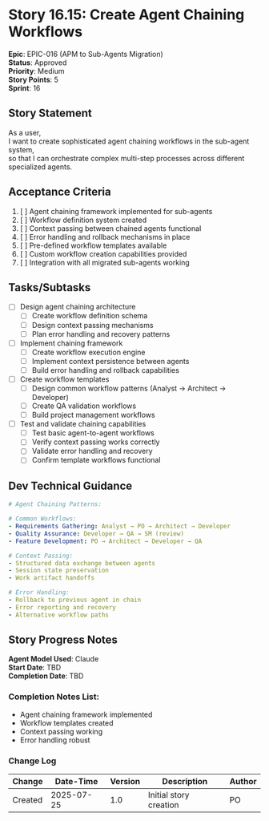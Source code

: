 # Story 16.15: Create Agent Chaining Workflows

**Epic**: EPIC-016 (APM to Sub-Agents Migration)  
**Status**: Approved  
**Priority**: Medium  
**Story Points**: 5  
**Sprint**: 16  

## Story Statement

As a user,  
I want to create sophisticated agent chaining workflows in the sub-agent system,  
so that I can orchestrate complex multi-step processes across different specialized agents.

## Acceptance Criteria

1. [ ] Agent chaining framework implemented for sub-agents
2. [ ] Workflow definition system created
3. [ ] Context passing between chained agents functional
4. [ ] Error handling and rollback mechanisms in place
5. [ ] Pre-defined workflow templates available
6. [ ] Custom workflow creation capabilities provided
7. [ ] Integration with all migrated sub-agents working

## Tasks/Subtasks

- [ ] Design agent chaining architecture
  - [ ] Create workflow definition schema
  - [ ] Design context passing mechanisms
  - [ ] Plan error handling and recovery patterns
  
- [ ] Implement chaining framework
  - [ ] Create workflow execution engine
  - [ ] Implement context persistence between agents
  - [ ] Build error handling and rollback capabilities
  
- [ ] Create workflow templates
  - [ ] Design common workflow patterns (Analyst → Architect → Developer)
  - [ ] Create QA validation workflows
  - [ ] Build project management workflows
  
- [ ] Test and validate chaining capabilities
  - [ ] Test basic agent-to-agent workflows
  - [ ] Verify context passing works correctly
  - [ ] Validate error handling and recovery
  - [ ] Confirm template workflows functional

## Dev Technical Guidance

```yaml
# Agent Chaining Patterns:

# Common Workflows:
- Requirements Gathering: Analyst → PO → Architect → Developer
- Quality Assurance: Developer → QA → SM (review)
- Feature Development: PO → Architect → Developer → QA

# Context Passing:
- Structured data exchange between agents
- Session state preservation
- Work artifact handoffs

# Error Handling:
- Rollback to previous agent in chain
- Error reporting and recovery
- Alternative workflow paths
```

## Story Progress Notes

**Agent Model Used**: Claude  
**Start Date**: TBD  
**Completion Date**: TBD  

### Completion Notes List:
- Agent chaining framework implemented
- Workflow templates created
- Context passing working
- Error handling robust

### Change Log

| Change | Date-Time | Version | Description | Author |
|--------|-----------|---------|-------------|---------|
| Created | 2025-07-25 | 1.0 | Initial story creation | PO |